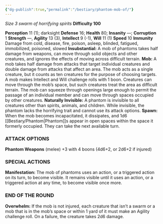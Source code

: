 ```yaml
---
{"dg-publish":true,"permalink":"/bestiary/phantom-mob-of/"}
---
```


*Size 3 swarm of horrifying spirits*
**Difficulty 100**

**Perception** 11 (1); darksight 
**Defense** 16; **Health** 80; **Insanity** —; **Corruption** 1 
**Strength** —, **Agility** 13 (3), **Intellect** 9 (-1), **Will** 11 (1) 
**Speed** 10
**Immunity** Damage from cold, disease, fire, poison, asleep, blinded, fatigued, immobilized, poisoned, slowed
**Insubstantial:** A mob of phantoms takes half damage from
weapons, can move through solid objects and other creatures, and ignores the effects of moving across difficult terrain.
**Mob:** A mob takes half damage from attacks that target individual creatures and double damage from attacks that affect an area. The mob acts as a single creature, but it counts as ten creatures for the purpose of choosing targets. A mob makes Intellect and Will challenge rolls with 1 boon.
Creatures can move through the mob’s space, but such creatures treat the area as difficult terrain. The mob can squeeze through openings large enough to permit the passage of an individual member and can move through spaces occupied by other creatures.
**Naturally Invisible:** A phantom is invisible to all creatures other than spirits, animals, and children. While invisible, the phantom lacks the horrifying trait and cannot use its attack options.
**Spawn:** When the mob becomes incapacitated, it dissipates, and 1d6 [[Bestiary/Phantom\|Phantom]]s appear in open spaces within the space it formerly occupied. They can take the next available turn.
### ATTACK OPTIONS
**Phantom Weapons** (melee) +3 with 4 boons (4d6+2, or 2d6+2 if injured)
### SPECIAL ACTIONS
**Manifestation:** The mob of phantoms uses an action, or a triggered action on its turn, to become visible. It remains visible until it uses an action, or a triggered action at any time, to become visible once more.
### END OF THE ROUND
**Overwhelm:** If the mob is not injured, each creature that isn’t a swarm or a mob that is in the mob’s space or within 1 yard of it must make an Agility challenge roll. On a failure, the creature takes 2d6 damage.